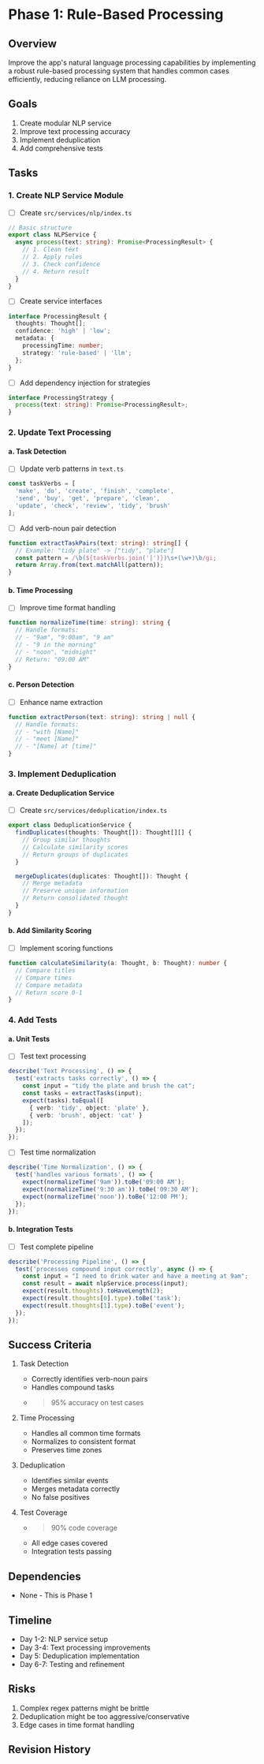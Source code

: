 # Phase 1: Rule-Based Processing

## Overview
Improve the app's natural language processing capabilities by implementing a robust rule-based processing system that handles common cases efficiently, reducing reliance on LLM processing.

## Goals
1. Create modular NLP service
2. Improve text processing accuracy
3. Implement deduplication
4. Add comprehensive tests

## Tasks

### 1. Create NLP Service Module
- [ ] Create `src/services/nlp/index.ts`
```typescript
// Basic structure
export class NLPService {
  async process(text: string): Promise<ProcessingResult> {
    // 1. Clean text
    // 2. Apply rules
    // 3. Check confidence
    // 4. Return result
  }
}
```

- [ ] Create service interfaces
```typescript
interface ProcessingResult {
  thoughts: Thought[];
  confidence: 'high' | 'low';
  metadata: {
    processingTime: number;
    strategy: 'rule-based' | 'llm';
  };
}
```

- [ ] Add dependency injection for strategies
```typescript
interface ProcessingStrategy {
  process(text: string): Promise<ProcessingResult>;
}
```

### 2. Update Text Processing

#### a. Task Detection
- [ ] Update verb patterns in `text.ts`
```typescript
const taskVerbs = [
  'make', 'do', 'create', 'finish', 'complete',
  'send', 'buy', 'get', 'prepare', 'clean',
  'update', 'check', 'review', 'tidy', 'brush'
];
```

- [ ] Add verb-noun pair detection
```typescript
function extractTaskPairs(text: string): string[] {
  // Example: "tidy plate" -> ["tidy", "plate"]
  const pattern = /\b(${taskVerbs.join('|')})\s+(\w+)\b/gi;
  return Array.from(text.matchAll(pattern));
}
```

#### b. Time Processing
- [ ] Improve time format handling
```typescript
function normalizeTime(time: string): string {
  // Handle formats:
  // - "9am", "9:00am", "9 am"
  // - "9 in the morning"
  // - "noon", "midnight"
  // Return: "09:00 AM"
}
```

#### c. Person Detection
- [ ] Enhance name extraction
```typescript
function extractPerson(text: string): string | null {
  // Handle formats:
  // - "with [Name]"
  // - "meet [Name]"
  // - "[Name] at [time]"
}
```

### 3. Implement Deduplication

#### a. Create Deduplication Service
- [ ] Create `src/services/deduplication/index.ts`
```typescript
export class DeduplicationService {
  findDuplicates(thoughts: Thought[]): Thought[][] {
    // Group similar thoughts
    // Calculate similarity scores
    // Return groups of duplicates
  }

  mergeDuplicates(duplicates: Thought[]): Thought {
    // Merge metadata
    // Preserve unique information
    // Return consolidated thought
  }
}
```

#### b. Add Similarity Scoring
- [ ] Implement scoring functions
```typescript
function calculateSimilarity(a: Thought, b: Thought): number {
  // Compare titles
  // Compare times
  // Compare metadata
  // Return score 0-1
}
```

### 4. Add Tests

#### a. Unit Tests
- [ ] Test text processing
```typescript
describe('Text Processing', () => {
  test('extracts tasks correctly', () => {
    const input = "tidy the plate and brush the cat";
    const tasks = extractTasks(input);
    expect(tasks).toEqual([
      { verb: 'tidy', object: 'plate' },
      { verb: 'brush', object: 'cat' }
    ]);
  });
});
```

- [ ] Test time normalization
```typescript
describe('Time Normalization', () => {
  test('handles various formats', () => {
    expect(normalizeTime('9am')).toBe('09:00 AM');
    expect(normalizeTime('9:30 am')).toBe('09:30 AM');
    expect(normalizeTime('noon')).toBe('12:00 PM');
  });
});
```

#### b. Integration Tests
- [ ] Test complete pipeline
```typescript
describe('Processing Pipeline', () => {
  test('processes compound input correctly', async () => {
    const input = "I need to drink water and have a meeting at 9am";
    const result = await nlpService.process(input);
    expect(result.thoughts).toHaveLength(2);
    expect(result.thoughts[0].type).toBe('task');
    expect(result.thoughts[1].type).toBe('event');
  });
});
```

## Success Criteria
1. Task Detection
   - Correctly identifies verb-noun pairs
   - Handles compound tasks
   - > 95% accuracy on test cases

2. Time Processing
   - Handles all common time formats
   - Normalizes to consistent format
   - Preserves time zones

3. Deduplication
   - Identifies similar events
   - Merges metadata correctly
   - No false positives

4. Test Coverage
   - > 90% code coverage
   - All edge cases covered
   - Integration tests passing

## Dependencies
- None - This is Phase 1

## Timeline
- Day 1-2: NLP service setup
- Day 3-4: Text processing improvements
- Day 5: Deduplication implementation
- Day 6-7: Testing and refinement

## Risks
1. Complex regex patterns might be brittle
2. Deduplication might be too aggressive/conservative
3. Edge cases in time format handling

## Revision History
